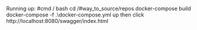 Running up:
#cmd / bash 
cd /#way_to_source/repos
docker-compose build
docker-compose -f .\docker-compose.yml up
then click http://localhost:8080/swagger/index.html

